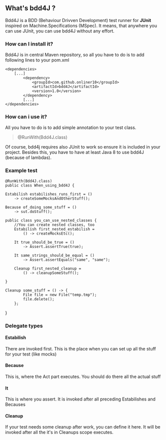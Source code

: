 ## What's bdd4J ? ##
Bdd4J is a BDD (Behaviour Drivven Development) test runner for **JUnit** inspired on Machine.Specifications (MSpec). It means, that anywhere you can use JUnit, you can use bdd4J without any effort.

### How can I install it? ###
Bdd4J is in central Maven repository, so all you have to do is to add following lines to your pom.xml

	<dependencies>
		[...]
	        <dependency>
	            <groupId>com.github.onliner10</groupId>
	            <artifactId>bdd4J</artifactId>
	            <version>1.0</version>
	        </dependency>
	        [...]
	</dependencies>

### How can i use it? ###
All you have to do is to add simple annotation to your test class.
> @RunWith(Bdd4J.class)

Of course, bdd4j requires also JUnit to work so ensure it is included in your project. Besides this, you have to have at least Java 8 to use bdd4J (because of lambdas).

### Example test ###

	@RunWith(Bdd4J.class) 
	public class When_using_bdd4J {

    Estabilish estabilishes_runs_first = () 
		-> createSomeMocksAndOtherStuff();

    Because of_doing_some_stuff = () 
		-> sut.doStuff();

    public class you_can_use_nested_classes {
		//You can create nested classes, too
        Estabilish first_nested_estabilish = 
			() -> createMocksEtc();
		
        It true_should_be_true = () 
			-> Assert.assertTrue(true);

		It same_strings_should_be_equal = () 
			-> Assert.assertEquals("same", "same");

        Cleanup first_nested_cleanup = 
			() -> cleanupSomeStuff();

    }

    Cleanup some_stuff = () -> {
			File file = new File("temp.tmp");
			file.delete();
		};

}

### Delegate types ###
#### Estabilish ####
There are invoked first. This is the place when you can set up all the stuff for your test (like mocks)
#### Because ####
This is, where the Act part executes. You should do there all the actual stuff
#### It ####
This is where you assert. It is invoked after all preceding Estabilishes and Becauses
#### Cleanup ####
If your test needs some cleanup after work, you can define it here. It will be invoked after all the it's in Cleanups scope executes.
